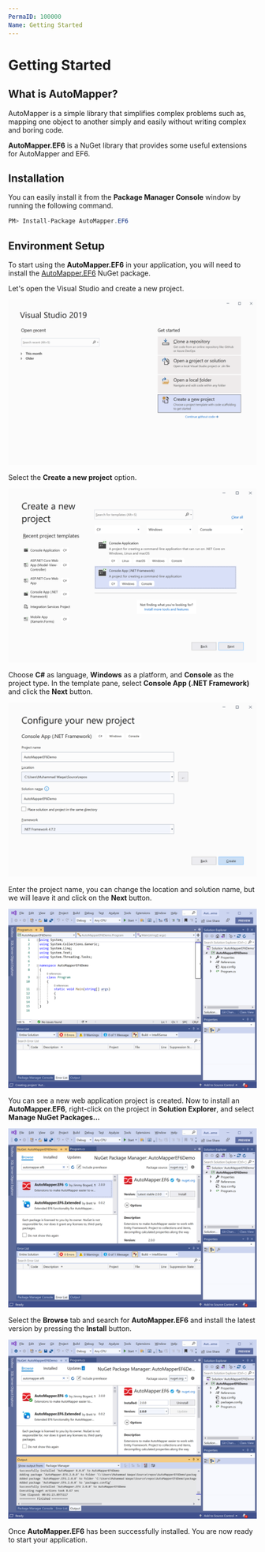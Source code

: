 ```yaml
---
PermaID: 100000
Name: Getting Started
---
```


# Getting Started

## What is AutoMapper?

AutoMapper is a simple library that simplifies complex problems such as, mapping one object to another simply and easily without writing complex and boring code. 

**AutoMapper.EF6** is a NuGet library that provides some useful extensions for AutoMapper and EF6.

## Installation

You can easily install it from the **Package Manager Console** window by running the following command.

```csharp
PM> Install-Package AutoMapper.EF6
```

## Environment Setup

To start using the **AutoMapper.EF6** in your application, you will need to install the [AutoMapper.EF6](https://www.nuget.org/packages/AutoMapper.EF6) NuGet package.

Let's open the Visual Studio and create a new project.

<img src="images/setup-1.png" alt="Create a new project">

Select the **Create a new project** option.

<img src="images/setup-2.png" alt="Select Console Application template">

Choose **C#** as language, **Windows** as a platform, and **Console** as the project type. In the template pane, select **Console App (.NET Framework)** and click the **Next** button.

<img src="images/setup-3.png" alt="Configure your new project">

Enter the project name, you can change the location and solution name, but we will leave it and click on the **Next** button.  

<img src="images/setup-4.png" alt="Console Application created">

You can see a new web application project is created. Now to install an **AutoMapper.EF6**, right-click on the project in **Solution Explorer**, and select **Manage NuGet Packages...**

<img src="images/setup-5.png" alt="Install AutoMapper.EF6">

Select the **Browse** tab and search for **AutoMapper.EF6** and install the latest version by pressing the **Install** button. 

<img src="images/setup-6.png" alt="AutoMapper.EF6 installed successfully">

Once **AutoMapper.EF6** has been successfully installed. You are now ready to start your application.

